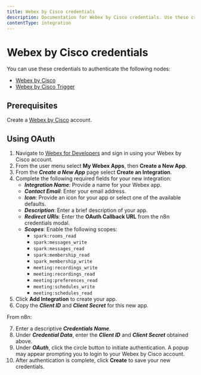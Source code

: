 ```yaml
---
title: Webex by Cisco credentials
description: Documentation for Webex by Cisco credentials. Use these credentials to authenticate Webex by Cisco in n8n, a workflow automation platform.
contentType: integration
---
```


# Webex by Cisco credentials

You can use these credentials to authenticate the following nodes:

- [Webex by Cisco](/integrations/builtin/app-nodes/n8n-nodes-base.ciscowebex/)
- [Webex by Cisco Trigger](/integrations/builtin/trigger-nodes/n8n-nodes-base.ciscowebextrigger/)

## Prerequisites

Create a [Webex by Cisco](https://www.webex.com/) account.

## Using OAuth

1. Navigate to [Webex for Developers](https://developer.webex.com/) and sign in using your Webex by Cisco account.
2. From the user menu select **My Webex Apps**, then **Create a New App**.
3. From the ***Create a New App*** page select **Create an Integration**.
4. Complete the following required fields for your new integration:
    * ***Integration Name***: Provide a name for your Webex app.
    * ***Contact Email***: Enter your email address.
    * ***Icon***: Provide an icon for your app or select one of the available defaults.
    * ***Description***: Enter a brief description of your app.
    * ***Redirect URIs***: Enter the **OAuth Callback URL** from the n8n credentials modal.
    * ***Scopes***: Enable the following scopes:
        * `spark:rooms_read`
        * `spark:messages_write`
        * `spark:messages_read`
        * `spark:membership_read`
        * `spark_membership_write`
        * `meeting:recordings_write`
        * `meeting:recordings_read`
        * `meeting:preferences_read`
        * `meeting:schedules_write`
        * `meeting:schedules_read`
5. Click **Add Integration** to create your app.
6. Copy the ***Client ID*** and ***Client Secret*** for this new app.

From n8n:

7. Enter a descriptive ***Credentials Name***.
8. Under ***Credential Data***, enter the ***Client ID*** and ***Client Secret*** obtained above.
9. Under ***OAuth***, click the circle button to initiate authentication. A popup may appear prompting you to login to your Webex by Cisco account.
10. After authentication is complete, click **Create** to save your new credentials.

